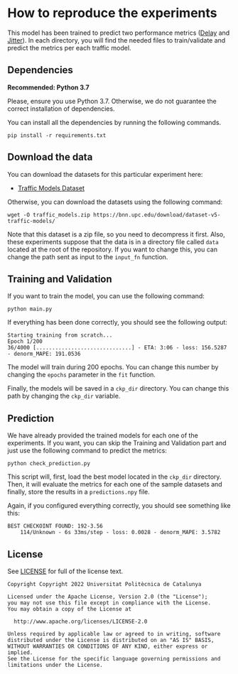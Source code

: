 # How to reproduce the experiments
This model has been trained to predict two performance metrics ([Delay](./Delay) and [Jitter](./Jitter)). In each directory,
you will find the needed files to train/validate and predict the metrics per each traffic model.

## Dependencies

**Recommended: Python 3.7**

Please, ensure you use Python 3.7. Otherwise, we do not guarantee the correct installation of dependencies.

You can install all the dependencies by running the following commands.
```
pip install -r requirements.txt
```

## Download the data
You can download the datasets for this particular experiment here:
- [Traffic Models Dataset](https://bnn.upc.edu/download/dataset-v5-traffic-models/)

Otherwise, you can download the datasets using the following command:
```
wget -O traffic_models.zip https://bnn.upc.edu/download/dataset-v5-traffic-models/
```

Note that this dataset is a zip file, so you need to decompress it first. Also, these experiments suppose that the data 
is in a directory file called `data` located at the root of the repository. If you want to change this, you can change the
path sent as input to the `input_fn` function.

## Training and Validation
If you want to train the model, you can use the following command:
```
python main.py
```

If everything has been done correctly, you should see the following output:

```
Starting training from scratch...
Epoch 1/200
36/4000 [..............................] - ETA: 3:06 - loss: 156.5287 - denorm_MAPE: 191.0536
```

The model will train during 200 epochs. You can change this number by changing the `epochs` parameter in the `fit` function.

Finally, the models will be saved in a `ckp_dir` directory. You can change this path by changing the `ckp_dir` variable. 

## Prediction
We have already provided the trained models for each one of the experiments. If you want, you can skip the Training and Validation
part and just use the following command to predict the metrics:
```
python check_prediction.py
```
This script will, first, load the best model located in the `ckp_dir` directory. Then, it will evaluate the metrics for
each one of the sample datasets and finally, store the results in a `predictions.npy` file.

Again, if you configured everything correctly, you should see something like this:
```
BEST CHECKOINT FOUND: 192-3.56
    114/Unknown - 6s 33ms/step - loss: 0.0028 - denorm_MAPE: 3.5782
```

## License
See [LICENSE](LICENSE) for full of the license text.

```
Copyright Copyright 2022 Universitat Politècnica de Catalunya

Licensed under the Apache License, Version 2.0 (the "License");
you may not use this file except in compliance with the License.
You may obtain a copy of the License at

  http://www.apache.org/licenses/LICENSE-2.0

Unless required by applicable law or agreed to in writing, software
distributed under the License is distributed on an "AS IS" BASIS,
WITHOUT WARRANTIES OR CONDITIONS OF ANY KIND, either express or implied.
See the License for the specific language governing permissions and
limitations under the License.
```
